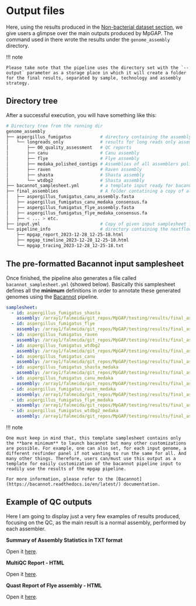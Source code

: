 # Output files

Here, using the results produced in the [Non-bacterial dataset section](non_bacteria.md#), we give users a glimpse over the main outputs produced by MpGAP. The command used in there wrote the results under the `genome_assembly` directory.

!!! note

    Please take note that the pipeline uses the directory set with the `--output` parameter as a storage place in which it will create a folder for the final results, separated by sample, technology and assembly strategy.

## Directory tree

After a successful execution, you will have something like this:

```bash
# Directory tree from the running dir
genome_assembly
├── aspergillus_fumigatus           # directory containing the assembly results for a given sample these are written with the 'id' value. In our example we have only one, but if input data samplesheet had more samples we would have one sub-directory for each.
│   └── longreads_only              # results for long reads only assembly. A sub-directory is created for results of each assembly strategy to allow you running multiple strategies at once
│       ├── 00_quality_assessment   # QC reports
│       ├── canu                    # Canu assembly
│       ├── flye                    # Flye assembly
│       ├── medaka_polished_contigs # Assemblies of all assemblers polished with medaka
│       ├── raven                   # Raven assembly
│       ├── shasta                  # Shasta assembly
│       └── wtdbg2                  # Shasta assembly
├── bacannot_samplesheet.yml        # a template input ready for bacannot pipeline
├── final_assemblies                # A folder contatining a copy of all the assemblies generated, raw and polished
│   ├── aspergillus_fumigatus_canu_assembly.fasta
│   ├── aspergillus_fumigatus_canu_medaka_consensus.fa
│   ├── aspergillus_fumigatus_flye_assembly.fasta
│   ├── aspergillus_fumigatus_flye_medaka_consensus.fa
│   ├── < ... > etc.
├── input.yml                       # Copy of given input samplesheet for data provenance
└── pipeline_info                   # directory containing the nextflow execution reports
    ├── mpgap_report_2023-12-28_12-25-18.html
    ├── mpgap_timeline_2023-12-28_12-25-18.html
    └── mpgap_tracing_2023-12-28_12-25-18.txt
```

## The pre-formatted Bacannot input samplesheet

Once finished, the pipeline also generates a file called `bacannot_samplesheet.yml` (showed below). Basically this samplesheet defines all the **minimum** definitions in order to annotate these generated genomes using the [Bacannot](https://bacannot.readthedocs.io/en/latest/) pipeline.

```yaml
samplesheet:
  - id: aspergillus_fumigatus_shasta
    assembly: /array1/falmeida/git_repos/MpGAP/testing/results/final_assemblies/aspergillus_fumigatus_shasta_assembly.fasta
  - id: aspergillus_fumigatus_flye
    assembly: /array1/falmeida/git_repos/MpGAP/testing/results/final_assemblies/aspergillus_fumigatus_flye_assembly.fasta
  - id: aspergillus_fumigatus_raven
    assembly: /array1/falmeida/git_repos/MpGAP/testing/results/final_assemblies/aspergillus_fumigatus_raven_assembly.fasta
  - id: aspergillus_fumigatus_wtdbg2
    assembly: /array1/falmeida/git_repos/MpGAP/testing/results/final_assemblies/aspergillus_fumigatus_wtdbg2_assembly.fasta
  - id: aspergillus_fumigatus_canu
    assembly: /array1/falmeida/git_repos/MpGAP/testing/results/final_assemblies/aspergillus_fumigatus_canu_assembly.fasta
  - id: aspergillus_fumigatus_shasta_medaka
    assembly: /array1/falmeida/git_repos/MpGAP/testing/results/final_assemblies/aspergillus_fumigatus_shasta_medaka_consensus.fa
  - id: aspergillus_fumigatus_canu_medaka
    assembly: /array1/falmeida/git_repos/MpGAP/testing/results/final_assemblies/aspergillus_fumigatus_canu_medaka_consensus.fa
  - id: aspergillus_fumigatus_raven_medaka
    assembly: /array1/falmeida/git_repos/MpGAP/testing/results/final_assemblies/aspergillus_fumigatus_raven_medaka_consensus.fa
  - id: aspergillus_fumigatus_flye_medaka
    assembly: /array1/falmeida/git_repos/MpGAP/testing/results/final_assemblies/aspergillus_fumigatus_flye_medaka_consensus.fa
  - id: aspergillus_fumigatus_wtdbg2_medaka
    assembly: /array1/falmeida/git_repos/MpGAP/testing/results/final_assemblies/aspergillus_fumigatus_wtdbg2_medaka_consensus.fa
```

!!! note

    One must keep in mind that, this template samplesheet contains only the **bare minimum** to launch bacannot but many other customizations are possible. For example, one can also set, for each input genome, a different resfinder panel if not wanting to run the same for all. And many other things. Therefore, users can/must use this output as a template for easily customization of the bacannot pipeline input to readily use the results of the mpgap pipeline.

    For more information, please refer to the [Bacannot](https://bacannot.readthedocs.io/en/latest/) documentation.

## Example of QC outputs

Here I am going to display just a very few examples of results produced, focusing on the QC, as the main result is a normal assembly, performed by each assembler.

**Summary of Assembly Statistics in TXT format**

Open it [here](../assets/ASSEMBLY_SUMMARY.txt).

**MultiQC Report - HTML**

Open it [here](../assets/multiqc_report.html).

**Quast Report of Flye assembly - HTML**

Open it [here](../assets/flye_medaka/report.html).
